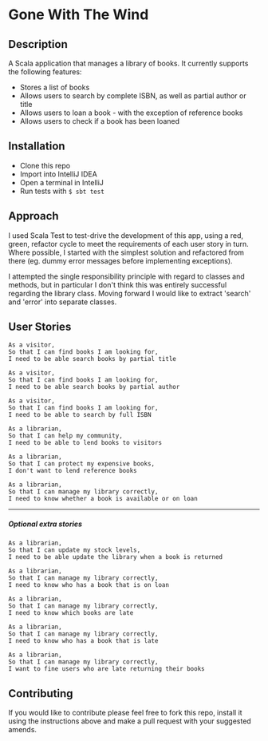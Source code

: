 # Gone With The Wind

## Description

A Scala application that manages a library of books. It currently supports the following features:

* Stores a list of books
* Allows users to search by complete ISBN, as well as partial author or title
* Allows users to loan a book - with the exception of reference books
* Allows users to check if a book has been loaned

## Installation

* Clone this repo
* Import into IntelliJ IDEA
* Open a terminal in IntelliJ
* Run tests with `$ sbt test`

## Approach

I used Scala Test to test-drive the development of this app, using a red, green, refactor cycle to meet the requirements of each user story in turn. Where possible, I started with the simplest solution and refactored from there (eg. dummy error messages before implementing exceptions).

I attempted the single responsibility principle with regard to classes and methods, but in particular I don't think this was entirely successful regarding the library class. Moving forward I would like to extract 'search' and 'error' into separate classes.

## User Stories

```text
As a visitor,
So that I can find books I am looking for,
I need to be able search books by partial title
```

```text
As a visitor,
So that I can find books I am looking for,
I need to be able search books by partial author
```

```text
As a visitor,
So that I can find books I am looking for,
I need to be able to search by full ISBN
```

```text
As a librarian,
So that I can help my community,
I need to be able to lend books to visitors
```

```text
As a librarian,
So that I can protect my expensive books,
I don't want to lend reference books
```

```text
As a librarian,
So that I can manage my library correctly,
I need to know whether a book is available or on loan
```

---

##### Optional extra stories

```text
As a librarian,
So that I can update my stock levels,
I need to be able update the library when a book is returned 
```

```text
As a librarian,
So that I can manage my library correctly,
I need to know who has a book that is on loan
```

```text
As a librarian,
So that I can manage my library correctly,
I need to know which books are late
```

```text
As a librarian,
So that I can manage my library correctly,
I need to know who has a book that is late
```

```text
As a librarian,
So that I can manage my library correctly,
I want to fine users who are late returning their books

```

## Contributing

If you would like to contribute please feel free to fork this repo, install it using the instructions above and make a pull request with your suggested amends.


